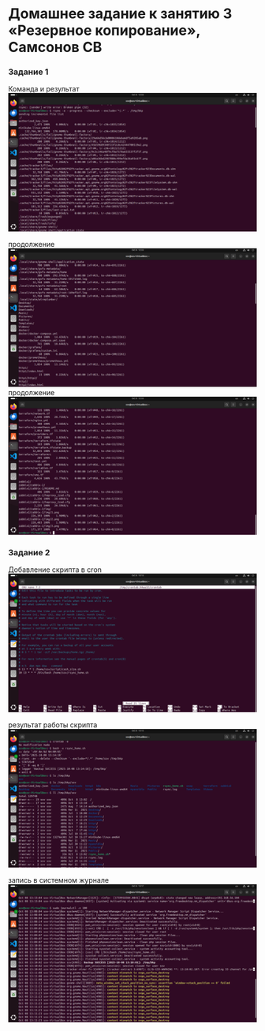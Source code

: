 # Домашнее задание к занятию 3 «Резервное копирование», Самсонов СВ

### Задание 1

Команда и результат
![Шаблон](img/1.png)

продолжение
![Шаблон](img/2.png)
продолжение
![Шаблон](img/3.png)


### Задание 2

Добавление скрипта в cron
![Шаблон](img/4.png)

результат работы скрипта
![Шаблон](img/5.png)

запись в системном журнале
![Шаблон](img/6.png)
